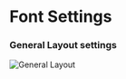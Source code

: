 Font Settings
====


### General Layout settings
![General Layout](/zen-grid-framework-4/images/layout/general-layout.jpg)
  
